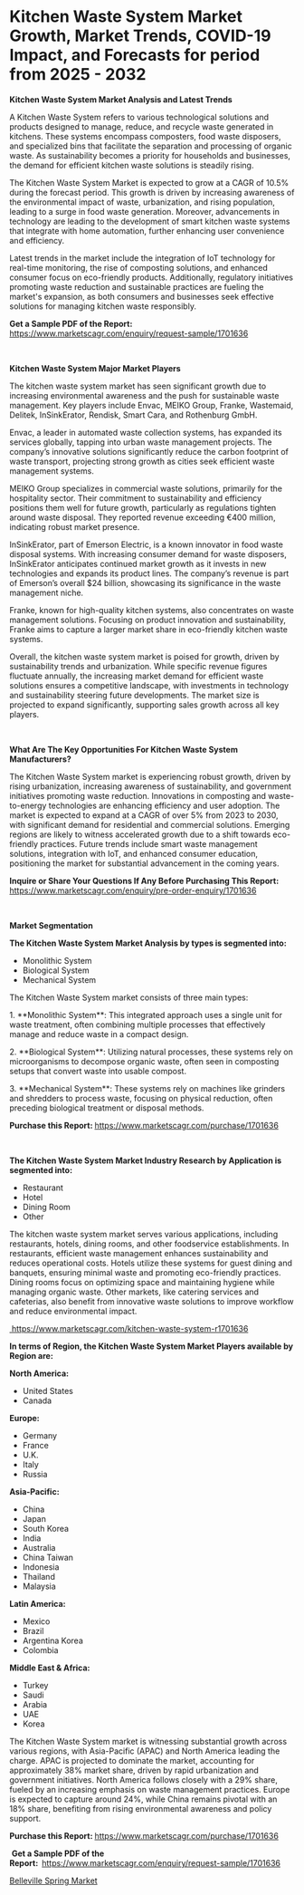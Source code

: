 <p><h1>Kitchen Waste System Market Growth, Market Trends, COVID-19 Impact, and Forecasts for period from 2025 - 2032</h1></p><p><strong>Kitchen Waste System Market Analysis and Latest Trends</strong></p>
<p><p>A Kitchen Waste System refers to various technological solutions and products designed to manage, reduce, and recycle waste generated in kitchens. These systems encompass composters, food waste disposers, and specialized bins that facilitate the separation and processing of organic waste. As sustainability becomes a priority for households and businesses, the demand for efficient kitchen waste solutions is steadily rising.</p><p>The Kitchen Waste System Market is expected to grow at a CAGR of 10.5% during the forecast period. This growth is driven by increasing awareness of the environmental impact of waste, urbanization, and rising population, leading to a surge in food waste generation. Moreover, advancements in technology are leading to the development of smart kitchen waste systems that integrate with home automation, further enhancing user convenience and efficiency.</p><p>Latest trends in the market include the integration of IoT technology for real-time monitoring, the rise of composting solutions, and enhanced consumer focus on eco-friendly products. Additionally, regulatory initiatives promoting waste reduction and sustainable practices are fueling the market's expansion, as both consumers and businesses seek effective solutions for managing kitchen waste responsibly.</p></p>
<p><strong>Get a Sample PDF of the Report:&nbsp;</strong> <a href="https://www.marketscagr.com/enquiry/request-sample/1701636?utm_campaign=1999&utm_medium=2&utm_source=Github&utm_content=ia&utm_term=19022025&utm_id=kitchen-waste-system">https://www.marketscagr.com/enquiry/request-sample/1701636</a></p>
<p>&nbsp;</p>
<p><strong>Kitchen Waste System Major Market Players</strong></p>
<p><p>The kitchen waste system market has seen significant growth due to increasing environmental awareness and the push for sustainable waste management. Key players include Envac, MEIKO Group, Franke, Wastemaid, Delitek, InSinkErator, Rendisk, Smart Cara, and Rothenburg GmbH. </p><p>Envac, a leader in automated waste collection systems, has expanded its services globally, tapping into urban waste management projects. The company’s innovative solutions significantly reduce the carbon footprint of waste transport, projecting strong growth as cities seek efficient waste management systems.</p><p>MEIKO Group specializes in commercial waste solutions, primarily for the hospitality sector. Their commitment to sustainability and efficiency positions them well for future growth, particularly as regulations tighten around waste disposal. They reported revenue exceeding €400 million, indicating robust market presence.</p><p>InSinkErator, part of Emerson Electric, is a known innovator in food waste disposal systems. With increasing consumer demand for waste disposers, InSinkErator anticipates continued market growth as it invests in new technologies and expands its product lines. The company’s revenue is part of Emerson’s overall $24 billion, showcasing its significance in the waste management niche.</p><p>Franke, known for high-quality kitchen systems, also concentrates on waste management solutions. Focusing on product innovation and sustainability, Franke aims to capture a larger market share in eco-friendly kitchen waste systems.</p><p>Overall, the kitchen waste system market is poised for growth, driven by sustainability trends and urbanization. While specific revenue figures fluctuate annually, the increasing market demand for efficient waste solutions ensures a competitive landscape, with investments in technology and sustainability steering future developments. The market size is projected to expand significantly, supporting sales growth across all key players.</p></p>
<p>&nbsp;</p>
<p><strong>What Are The Key Opportunities For Kitchen Waste System Manufacturers?</strong></p>
<p><p>The Kitchen Waste System market is experiencing robust growth, driven by rising urbanization, increasing awareness of sustainability, and government initiatives promoting waste reduction. Innovations in composting and waste-to-energy technologies are enhancing efficiency and user adoption. The market is expected to expand at a CAGR of over 5% from 2023 to 2030, with significant demand for residential and commercial solutions. Emerging regions are likely to witness accelerated growth due to a shift towards eco-friendly practices. Future trends include smart waste management solutions, integration with IoT, and enhanced consumer education, positioning the market for substantial advancement in the coming years.</p></p>
<p><strong>Inquire or Share Your Questions If Any Before Purchasing This Report:</strong> <a href="https://www.marketscagr.com/enquiry/pre-order-enquiry/1701636?utm_campaign=1999&utm_medium=2&utm_source=Github&utm_content=ia&utm_term=19022025&utm_id=kitchen-waste-system">https://www.marketscagr.com/enquiry/pre-order-enquiry/1701636</a></p>
<p>&nbsp;</p>
<p><strong>Market Segmentation</strong></p>
<p><strong>The Kitchen Waste System Market Analysis by types is segmented into:</strong></p>
<p><ul><li>Monolithic System</li><li>Biological System</li><li>Mechanical System</li></ul></p>
<p><p>The Kitchen Waste System market consists of three main types: </p><p>1. **Monolithic System**: This integrated approach uses a single unit for waste treatment, often combining multiple processes that effectively manage and reduce waste in a compact design.</p><p>2. **Biological System**: Utilizing natural processes, these systems rely on microorganisms to decompose organic waste, often seen in composting setups that convert waste into usable compost.</p><p>3. **Mechanical System**: These systems rely on machines like grinders and shredders to process waste, focusing on physical reduction, often preceding biological treatment or disposal methods.</p></p>
<p><strong>Purchase this Report:&nbsp;</strong><a href="https://www.marketscagr.com/purchase/1701636?utm_campaign=1999&utm_medium=2&utm_source=Github&utm_content=ia&utm_term=19022025&utm_id=kitchen-waste-system">https://www.marketscagr.com/purchase/1701636</a></p>
<p>&nbsp;</p>
<p><strong>The Kitchen Waste System Market Industry Research by Application is segmented into:</strong></p>
<p><ul><li>Restaurant</li><li>Hotel</li><li>Dining Room</li><li>Other</li></ul></p>
<p><p>The kitchen waste system market serves various applications, including restaurants, hotels, dining rooms, and other foodservice establishments. In restaurants, efficient waste management enhances sustainability and reduces operational costs. Hotels utilize these systems for guest dining and banquets, ensuring minimal waste and promoting eco-friendly practices. Dining rooms focus on optimizing space and maintaining hygiene while managing organic waste. Other markets, like catering services and cafeterias, also benefit from innovative waste solutions to improve workflow and reduce environmental impact.</p></p>
<p><a href="https://www.marketscagr.com/kitchen-waste-system-r1701636?utm_campaign=1999&utm_medium=2&utm_source=Github&utm_content=ia&utm_term=19022025&utm_id=kitchen-waste-system">&nbsp;https://www.marketscagr.com/kitchen-waste-system-r1701636</a></p>
<p><strong>In terms of Region, the Kitchen Waste System Market Players available by Region are:</strong></p>
<p>
    <p> <strong> North America: </strong>
        <ul>
            <li>United States</li>
            <li>Canada</li>
        </ul>
        </p> 
    <p> <strong> Europe: </strong>
        <ul>
            <li>Germany</li>
            <li>France</li>
            <li>U.K.</li>
            <li>Italy</li>
            <li>Russia</li>
        </ul>
        </p> 
    <p> <strong> Asia-Pacific: </strong>
        <ul>
            <li>China</li>
            <li>Japan</li>
            <li>South Korea</li>
            <li>India</li>
            <li>Australia</li>
            <li>China Taiwan</li>
            <li>Indonesia</li>
            <li>Thailand</li>
            <li>Malaysia</li>
        </ul>
        </p> 
    <p> <strong> Latin America: </strong>
        <ul>
            <li>Mexico</li>
            <li>Brazil</li>
            <li>Argentina Korea</li>
            <li>Colombia</li>
        </ul>
        </p> 
    <p> <strong> Middle East & Africa: </strong>
        <ul>
            <li>Turkey</li>
            <li>Saudi</li>
            <li>Arabia</li>
            <li>UAE</li>
            <li>Korea</li>
        </ul>
    </p>
    </p>
<p><p>The Kitchen Waste System market is witnessing substantial growth across various regions, with Asia-Pacific (APAC) and North America leading the charge. APAC is projected to dominate the market, accounting for approximately 38% market share, driven by rapid urbanization and government initiatives. North America follows closely with a 29% share, fueled by an increasing emphasis on waste management practices. Europe is expected to capture around 24%, while China remains pivotal with an 18% share, benefiting from rising environmental awareness and policy support.</p></p>
<p><strong>Purchase this Report: </strong><a href="https://www.marketscagr.com/purchase/1701636?utm_campaign=1999&utm_medium=2&utm_source=Github&utm_content=ia&utm_term=19022025&utm_id=kitchen-waste-system">https://www.marketscagr.com/purchase/1701636</a></p>
<p>&nbsp;<strong>Get a Sample PDF of the Report:&nbsp;&nbsp;</strong><a href="https://www.marketscagr.com/enquiry/request-sample/1701636?utm_campaign=1999&utm_medium=2&utm_source=Github&utm_content=ia&utm_term=19022025&utm_id=kitchen-waste-system">https://www.marketscagr.com/enquiry/request-sample/1701636</a></p>
<p><strong></strong></p>
<p><p><a href="https://github.com/tamvrosiya/Market-Research-Report-List-6/blob/main/belleville-spring-market.md?utm_campaign=1999&utm_medium=2&utm_source=Github&utm_content=ia&utm_term=19022025&utm_id=kitchen-waste-system">Belleville Spring Market</a></p></p>